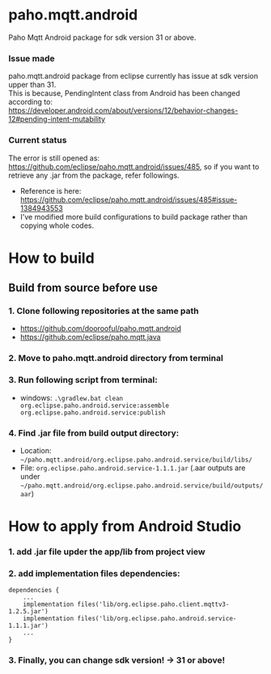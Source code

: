 # paho.mqtt.android
Paho Mqtt Android package for sdk version 31 or above.

### Issue made
paho.mqtt.android package from eclipse currently has issue at sdk version upper than 31. <br>
This is because, PendingIntent class from Android has been changed according to: <br>
https://developer.android.com/about/versions/12/behavior-changes-12#pending-intent-mutability <ar>

### Current status
The error is still opened as: https://github.com/eclipse/paho.mqtt.android/issues/485,
so if you want to retrieve any .jar from the package, refer followings.

- Reference is here: https://github.com/eclipse/paho.mqtt.android/issues/485#issue-1384943553 <br>
- I've modified more build configurations to build package rather than copying whole codes.

# How to build
## Build from source before use
### 1. Clone following repositories at the same path
- https://github.com/doorooful/paho.mqtt.android
- https://github.com/eclipse/paho.mqtt.java

### 2. Move to paho.mqtt.android directory from terminal

### 3. Run following script from terminal:
- windows: `.\gradlew.bat clean org.eclipse.paho.android.service:assemble org.eclipse.paho.android.service:publish`

### 4. Find .jar file from build output directory:
- Location: `~/paho.mqtt.android/org.eclipse.paho.android.service/build/libs/`
- File: `org.eclipse.paho.android.service-1.1.1.jar`
(.aar outputs are under `~/paho.mqtt.android/org.eclipse.paho.android.service/build/outputs/aar`)

# How to apply from Android Studio
### 1. add .jar file upder the app/lib from project view
### 2. add implementation files dependencies:
```
dependencies {
    ...
    implementation files('lib/org.eclipse.paho.client.mqttv3-1.2.5.jar')
    implementation files('lib/org.eclipse.paho.android.service-1.1.1.jar')
    ...
}
```
### 3. Finally, you can change sdk version! -> 31 or above!
